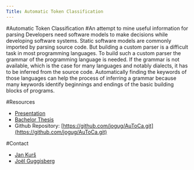 ```yaml
---
Title: Automatic Token Classification
---
```

#Automatic Token Classification
#An attempt to mine useful information for parsing
Developers need software models to make decisions while developing
software systems. Static software models are commonly imported by parsing
source code. But building a custom parser is a difficult task in most
programming languages. To build such a custom parser the grammar of the
programming language is needed. If the grammar is not available, which is
the case for many languages and notably dialects, it has to be inferred from
the source code. Automatically finding the keywords of those languages can
help the process of inferring a grammar because many keywords identify
beginnings and endings of the basic building blocks of programs.



#Resources

- [Presentation](%base_url%/files/f1/ntdacrkl0rx5jj0irv6salykyt4q24/SCS-Presentation-Automatic-token-classification.pdf)
- [Bachelor Thesis](%base_url%/archive/projects/Gugg15a.pdf)
- Github Repository: [https://github.com/jogug/AuToCa.git](https://github.com/jogug/AuToCa.git)




#Contact

- [Jan Kurš](%base_url%/staff/kursjan)
- [Joël Guggisberg](%base_url%/wiki/alumni/JoelGuggisberg)
